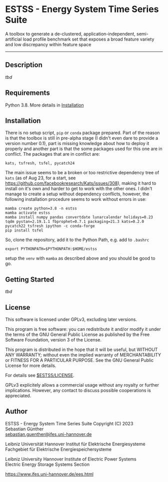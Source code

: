 # ESTSS - Energy System Time Series Suite

A toolbox to generate a de-clustered, application-independent, semi-artificial
load profile benchmark set that exposes a broad feature variety and low
discrepancy within feature space


---

## Description

_tbd_


## Requirements

Python 3.8. More details in [Installation](#installation)


## Installation

There is no setup script, `pip` or `conda` package prepared. Part of the reason is
that the toolbox is still in pre-alpha stage (I didn't even dare to provide a
version number 0.1), part is missing knowledge about how to deploy it properly and
another part is that the some packages used for this one are in conflict.
The packages that are in conflict are:

    kats, tsfresh, tsfel, pycatch24

The main issue seems to be a broken or too restrictive dependency tree of `kats`
(as of Aug 23, for a start, see
https://github.com/facebookresearch/Kats/issues/308), making it hard to install
on it's own and harder to get to work with the other ones. I didn't manage to
create a setup without dependency conflicts, however, the following installation
procedure seems to work without errors in use:

    mamba create python=3.8 -n estss
    mamba activate estss
    mamba install numpy pandas convertdate lunarcalendar holidays=0.23 tqdm pystan=2.19.1.1 fbprophet=0.7.1 packaging=21.3 kats=0.2.0 pycatch22 tsfresh ipython -c conda-forge
    pip install tsfel

So, clone the repository, add it to the Python Path, e.g. add to `.bashrc`

    export PYTHONPATH=$PYTHONPATH:$HOME/estss

setup the `venv` with `mamba` as described above and you should be good to go.


## Getting Started

_tbd_


## License

This software is licensed under GPLv3, excluding later versions.

This program is free software: you can redistribute it and/or modify
it under the terms of the GNU General Public License as published by
the Free Software Foundation, version 3 of the License.

This program is distributed in the hope that it will be useful,
but WITHOUT ANY WARRANTY; without even the implied warranty of
MERCHANTABILITY or FITNESS FOR A PARTICULAR PURPOSE. See the
GNU General Public License for more details.

For details see [\$ESTSS/LICENSE](LICENSE).

GPLv3 explicitely allows a commercial usage without any royalty or further
implications. However, any contact to discuss possible cooperations is
appreciated.


## Author

ESTSS - Energy System Time Series Suite
Copyright (C) 2023\
Sebastian Günther\
sebastian.guenther@ifes.uni-hannover.de

Leibniz Universität Hannover
Institut für Elektrische Energiesysteme\
Fachgebiet für Elektrische Energiespeichersysteme

Leibniz University Hannover
Institute of Electric Power Systems\
Electric Energy Storage Systems Section

https://www.ifes.uni-hannover.de/ees.html

